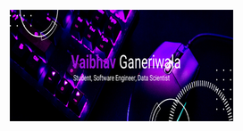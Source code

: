 <p align = "center">

<img width = "400" height = "200" src = "Banner.png" alt = "My Banner">

</p>
